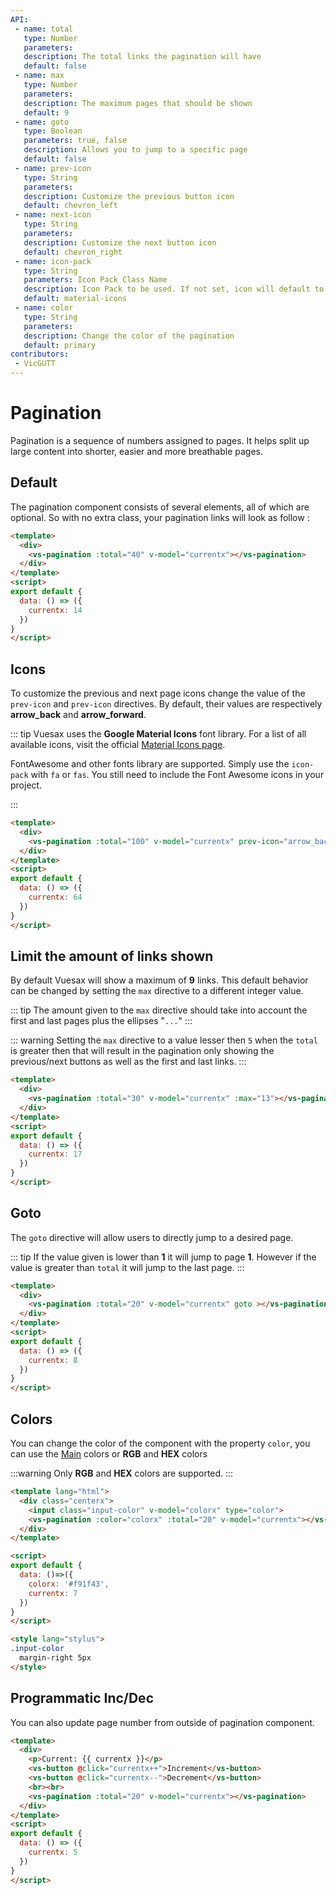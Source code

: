 ```yaml
---
API:
 - name: total
   type: Number
   parameters:
   description: The total links the pagination will have
   default: false
 - name: max
   type: Number
   parameters:
   description: The maximum pages that should be shown
   default: 9
 - name: goto
   type: Boolean
   parameters: true, false
   description: Allows you to jump to a specific page
   default: false
 - name: prev-icon
   type: String
   parameters:
   description: Customize the previous button icon
   default: chevron_left
 - name: next-icon
   type: String
   parameters:
   description: Customize the next button icon
   default: chevron_right
 - name: icon-pack
   type: String
   parameters: Icon Pack Class Name
   description: Icon Pack to be used. If not set, icon will default to Material Icons. ex. FA4 uses fa or fas, FA5 uses fas, far, or fal.
   default: material-icons
 - name: color
   type: String
   parameters:
   description: Change the color of the pagination
   default: primary
contributors:
 - VicGUTT
---
```


# Pagination

<box header>

  Pagination is a sequence of numbers assigned to pages. It helps split up large content into shorter, easier and more breathable pages.

</box>


<box>

## Default

The pagination component consists of several elements, all of which are optional. So with no extra class, your pagination links will look as follow :

<vuecode md center>
<div slot="demo">
  <Demos-Pagination-Default />
</div>
<div slot="code">

```html
<template>
  <div>
    <vs-pagination :total="40" v-model="currentx"></vs-pagination>
  </div>
</template>
<script>
export default {
  data: () => ({
    currentx: 14
  })
}
</script>
```

</div>
</vuecode>
</box>

<box>

## Icons

To customize the previous and next page icons change the value of the `prev-icon` and `prev-icon` directives.
By default, their values are respectively **arrow_back** and **arrow_forward**.

::: tip
Vuesax uses the **Google Material Icons** font library. For a list of all available icons, visit the official [Material Icons page](https://material.io/icons/).

FontAwesome and other fonts library are supported. Simply use the `icon-pack` with `fa` or `fas`. You still need to include the Font Awesome icons in your project.

:::

<vuecode md center>
<div slot="demo">
  <Demos-Pagination-Icons />
</div>
<div slot="code">

```html
<template>
  <div>
    <vs-pagination :total="100" v-model="currentx" prev-icon="arrow_back" next-icon="arrow_forward"></vs-pagination>
  </div>
</template>
<script>
export default {
  data: () => ({
    currentx: 64
  })
}
</script>
```

</div>
</vuecode>
</box>

<box>

## Limit the amount of links shown

By default Vuesax will show a maximum of **9** links. This default behavior can be changed by setting the `max` directive to a different integer value.

::: tip
The amount given to the `max` directive should take into account the first and last pages plus the ellipses "`...`"
:::

::: warning
Setting the `max` directive to a value lesser then `5` when the `total` is greater then that will result in the pagination only showing the previous/next buttons as well as the first and last links.
:::

<vuecode md center>
<div slot="demo">
<Demos-Pagination-Max />
</div>
<div slot="code">

```html
<template>
  <div>
    <vs-pagination :total="30" v-model="currentx" :max="13"></vs-pagination>
  </div>
</template>
<script>
export default {
  data: () => ({
    currentx: 17
  })
}
</script>
```

</div>
</vuecode>
</box>

<box>

## Goto

The `goto` directive will allow users to directly jump to a desired page.

::: tip
If the value given is lower than **1** it will jump to page **1**. However if the value is greater than `total` it will jump to the last page.
:::

<vuecode md center>
<div slot="demo">
<Demos-Pagination-Goto />
</div>
<div slot="code">

```html
<template>
  <div>
    <vs-pagination :total="20" v-model="currentx" goto ></vs-pagination>
  </div>
</template>
<script>
export default {
  data: () => ({
    currentx: 8
  })
}
</script>
```

</div>
</vuecode>
</box>

<box>

## Colors

You can change the color of the component with the property `color`, you can use the [Main](/theme/) colors or **RGB** and **HEX** colors

:::warning
  Only **RGB** and **HEX** colors are supported.
:::

<vuecode md>
<div slot="demo">
<Demos-Pagination-Colors />
</div>
<div slot="code">

```html
<template lang="html">
  <div class="centerx">
    <input class="input-color" v-model="colorx" type="color">
    <vs-pagination :color="colorx" :total="20" v-model="currentx"></vs-pagination>
  </div>
</template>

<script>
export default {
  data: ()=>({
    colorx: '#f91f43',
    currentx: 7
  })
}
</script>

<style lang="stylus">
.input-color
  margin-right 5px
</style>
```

</div>
</vuecode>
</box>


<box>

## Programmatic Inc/Dec

You can also update page number from outside of pagination component.

<vuecode md>
<div slot="demo">
<Demos-Pagination-ProgrammaticChange />
</div>
<div slot="code">

```html
<template>
  <div>
    <p>Current: {{ currentx }}</p>
    <vs-button @click="currentx++">Increment</vs-button>
    <vs-button @click="currentx--">Decrement</vs-button>
    <br><br>
    <vs-pagination :total="20" v-model="currentx"></vs-pagination>
  </div>
</template>
<script>
export default {
  data: () => ({
    currentx: 5
  })
}
</script>
```

</div>
</vuecode>
</box>
